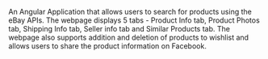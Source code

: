 An Angular Application that allows users to search for products using the eBay APIs. The webpage displays 5 tabs - Product Info tab, Product Photos tab, Shipping Info tab, Seller info tab and Similar Products tab.
The webpage also supports addition and deletion of products to wishlist and allows users to share the product information on Facebook.
